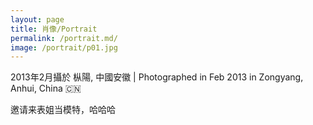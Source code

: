 ```yaml
---
layout: page
title: 肖像/Portrait
permalink: /portrait.md/
image: /portrait/p01.jpg
---
```

2013年2月攝於 枞陽, 中國安徽 | Photographed in Feb 2013 in Zongyang, Anhui, China 🇨🇳

邀请来表姐当模特，哈哈哈
